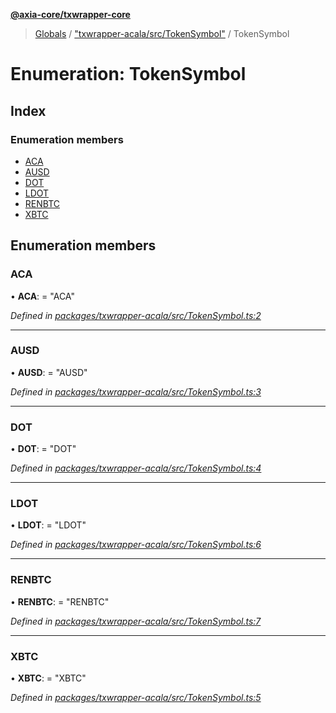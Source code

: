 **[@axia-core/txwrapper-core](../README.md)**

> [Globals](../globals.md) / ["txwrapper-acala/src/TokenSymbol"](../modules/_txwrapper_acala_src_tokensymbol_.md) / TokenSymbol

# Enumeration: TokenSymbol

## Index

### Enumeration members

* [ACA](_txwrapper_acala_src_tokensymbol_.tokensymbol.md#aca)
* [AUSD](_txwrapper_acala_src_tokensymbol_.tokensymbol.md#ausd)
* [DOT](_txwrapper_acala_src_tokensymbol_.tokensymbol.md#dot)
* [LDOT](_txwrapper_acala_src_tokensymbol_.tokensymbol.md#ldot)
* [RENBTC](_txwrapper_acala_src_tokensymbol_.tokensymbol.md#renbtc)
* [XBTC](_txwrapper_acala_src_tokensymbol_.tokensymbol.md#xbtc)

## Enumeration members

### ACA

•  **ACA**:  = "ACA"

*Defined in [packages/txwrapper-acala/src/TokenSymbol.ts:2](https://github.com/axia-core/txwrapper-core/blob/731a943/packages/txwrapper-acala/src/TokenSymbol.ts#L2)*

___

### AUSD

•  **AUSD**:  = "AUSD"

*Defined in [packages/txwrapper-acala/src/TokenSymbol.ts:3](https://github.com/axia-core/txwrapper-core/blob/731a943/packages/txwrapper-acala/src/TokenSymbol.ts#L3)*

___

### DOT

•  **DOT**:  = "DOT"

*Defined in [packages/txwrapper-acala/src/TokenSymbol.ts:4](https://github.com/axia-core/txwrapper-core/blob/731a943/packages/txwrapper-acala/src/TokenSymbol.ts#L4)*

___

### LDOT

•  **LDOT**:  = "LDOT"

*Defined in [packages/txwrapper-acala/src/TokenSymbol.ts:6](https://github.com/axia-core/txwrapper-core/blob/731a943/packages/txwrapper-acala/src/TokenSymbol.ts#L6)*

___

### RENBTC

•  **RENBTC**:  = "RENBTC"

*Defined in [packages/txwrapper-acala/src/TokenSymbol.ts:7](https://github.com/axia-core/txwrapper-core/blob/731a943/packages/txwrapper-acala/src/TokenSymbol.ts#L7)*

___

### XBTC

•  **XBTC**:  = "XBTC"

*Defined in [packages/txwrapper-acala/src/TokenSymbol.ts:5](https://github.com/axia-core/txwrapper-core/blob/731a943/packages/txwrapper-acala/src/TokenSymbol.ts#L5)*
